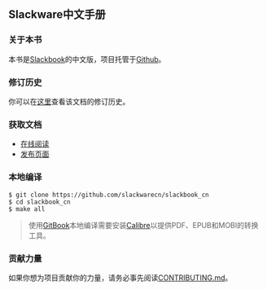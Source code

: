 ## Slackware中文手册

### 关于本书

本书是[Slackbook][ID_SLACKBOOK]的中文版，项目托管于[Github][ID_GITHUB]。

### 修订历史

你可以在[这里][ID_CHANGES]查看该文档的修订历史。

### 获取文档

+ [在线阅读][ID_ONLINE]
+ [发布页面][ID_RELEASES]

### 本地编译

```
$ git clone https://github.com/slackwarecn/slackbook_cn
$ cd slackbook_cn
$ make all
```

> 使用[GitBook][ID_GITBOOK]本地编译需要安装[Calibre][ID_CALIBRE]以提供PDF、EPUB和MOBI的转换工具。

### 贡献力量

如果你想为项目贡献你的力量，请务必事先阅读[CONTRIBUTING.md](CONTRIBUTING.md)。

[ID_GITHUB]: https://github.com/slackwarecn/slackbook_cn "访问项目主页"
[ID_SLACKBOOK]: http://slackbook.org "访问The Revised Slackware Book Project主页"
[ID_CHANGES]: https://github.com/slackwarecn/slackbook_cn/blob/master/CHANGES.md "查看修订历史"
[ID_ONLINE]: https://app.gitbook.com/@slackwarecn/s/slackbook_cn "阅读在线版本"
[ID_RELEASES]: https://github.com/slackwarecn/slackbook_cn/releases "查看已发布文档"
[ID_GITBOOK]: https://github.com/GitbookIO/gitbook "Gitbook项目主页"
[ID_CALIBRE]: https://github.com/kovidgoyal/calibre/releases "点此获取Calibre"

